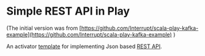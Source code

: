 
# Simple REST API in Play

(The initial version was from [https://github.com/Interrupt/scala-play-kafka-example](https://github.com/Interrupt/scala-play-kafka-example) )

An activator [template](https://typesafe.com/activator/templates) for implementing Json based [REST API](https://www.playframework.com/documentation/2.3.x/ScalaJsonHttp).

